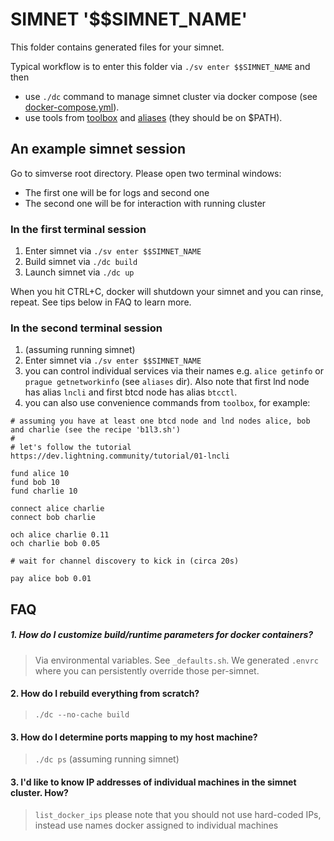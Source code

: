 # SIMNET '$$SIMNET_NAME'

This folder contains generated files for your simnet.

Typical workflow is to enter this folder via `./sv enter $$SIMNET_NAME` and then
 
* use `./dc` command to manage simnet cluster via docker compose (see [docker-compose.yml]()).
* use tools from [toolbox]() and [aliases]() (they should be on $PATH).

## An example simnet session

Go to simverse root directory. Please open two terminal windows: 

- The first one will be for logs and second one  
- The second one will be for interaction with running cluster

### In the first terminal session

1. Enter simnet via `./sv enter $$SIMNET_NAME`
2. Build simnet via `./dc build`
3. Launch simnet via `./dc up`

When you hit CTRL+C, docker will shutdown your simnet and you can rinse, repeat. See tips below in FAQ to learn more.  

### In the second terminal session

1. (assuming running simnet) 
2. Enter simnet via `./sv enter $$SIMNET_NAME`
3. you can control individual services via their names e.g. `alice getinfo` or 
   `prague getnetworkinfo` (see `aliases` dir). Also note that first lnd node has alias `lncli` and first btcd node 
   has alias `btcctl`.
4. you can also use convenience commands from `toolbox`, for example:
```
# assuming you have at least one btcd node and lnd nodes alice, bob and charlie (see the recipe 'b1l3.sh')
#
# let's follow the tutorial https://dev.lightning.community/tutorial/01-lncli

fund alice 10
fund bob 10
fund charlie 10

connect alice charlie
connect bob charlie

och alice charlie 0.11
och charlie bob 0.05

# wait for channel discovery to kick in (circa 20s)

pay alice bob 0.01
```

## FAQ

##### 1. How do I customize build/runtime parameters for docker containers?

> Via environmental variables. See `_defaults.sh`. We generated `.envrc` where you can persistently override those per-simnet.

#### 2. How do I rebuild everything from scratch?

> `./dc --no-cache build`

#### 3. How do I determine ports mapping to my host machine?

> `./dc ps` (assuming running simnet)

#### 3. I'd like to know IP addresses of individual machines in the simnet cluster. How?

> `list_docker_ips` please note that you should not use hard-coded IPs, instead use names docker assigned to individual machines
